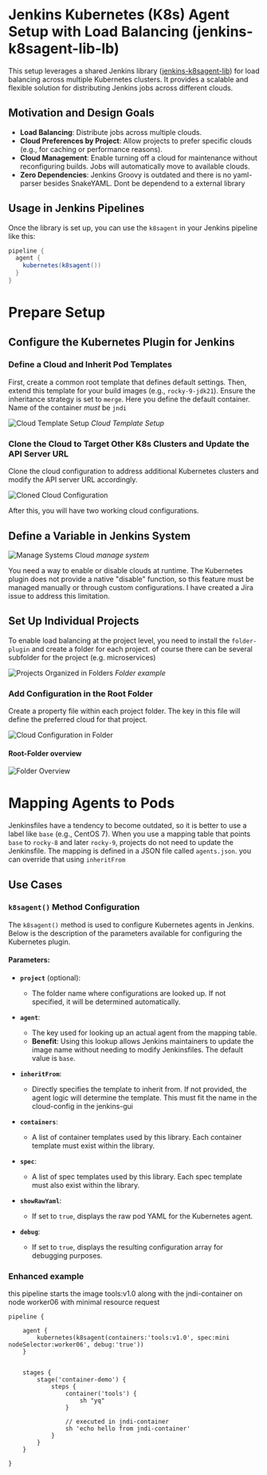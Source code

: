 # Jenkins Kubernetes (K8s) Agent Setup with Load Balancing (jenkins-k8sagent-lib-lb)

This setup leverages a shared Jenkins library ([jenkins-k8sagent-lib](https://github.com/liejuntao001/jenkins-k8sagent-lib)) for load balancing across multiple Kubernetes clusters. It provides a scalable and flexible solution for distributing Jenkins jobs across different clouds.

## Motivation and Design Goals

- **Load Balancing**: Distribute jobs across multiple clouds.
- **Cloud Preferences by Project**: Allow projects to prefer specific clouds (e.g., for caching or performance reasons).
- **Cloud Management**: Enable turning off a cloud for maintenance without reconfiguring builds. Jobs will automatically move to available clouds.
- **Zero Dependencies**: Jenkins Groovy is outdated and there is no yaml-parser besides SnakeYAML. Dont be dependend to a external library
## Usage in Jenkins Pipelines

Once the library is set up, you can use the `k8sagent` in your Jenkins pipeline like this:

```groovy
pipeline {
  agent {
    kubernetes(k8sagent())
  }  
}
```

# Prepare Setup

## Configure the Kubernetes Plugin for Jenkins

### Define a Cloud and Inherit Pod Templates

First, create a common root template that defines default settings. Then, extend this template for your build images (e.g., `rocky-9-jdk21`). Ensure the inheritance strategy is set to `merge`. Here you define the default container. Name of the container *must* be `jndi` 

![Cloud Template Setup](screenshots/01_cloud-config.png)
*Cloud Template Setup*

### Clone the Cloud to Target Other K8s Clusters and Update the API Server URL

Clone the cloud configuration to address additional Kubernetes clusters and modify the API server URL accordingly.

![Cloned Cloud Configuration](screenshots/10_cloned_cloud.png)

After this, you will have two working cloud configurations.

## Define a Variable in Jenkins System

![Manage Systems Cloud](screenshots/30_manage-systems-cloud.png)
*manage system*

You need a way to enable or disable clouds at runtime. The Kubernetes plugin does not provide a native "disable" function, so this feature must be managed manually or through custom configurations. I have created a Jira issue to address this limitation.

## Set Up Individual Projects

To enable load balancing at the project level, you need to install the `folder-plugin` and create a folder for each project. of course there can be several subfolder for the project (e.g. microservices)

![Projects Organized in Folders](screenshots/15_organized_in_folder.png)
*Folder example*

### Add Configuration in the Root Folder

Create a property file within each project folder. The key in this file will define the preferred cloud for that project.

![Cloud Configuration in Folder](screenshots/20_cloud-config-in-folder.png)

#### Root-Folder overview

![Folder Overview](screenshots/25_project_setting.png)

# Mapping Agents to Pods

Jenkinsfiles have a tendency to become outdated, so it is better to use a label like `base` (e.g., CentOS 7). When you use a mapping table that points `base` to `rocky-8` and later `rocky-9`, projects do not need to update the Jenkinsfile. The mapping is defined in a JSON file called `agents.json`. you can override that using `inheritFrom`

## Use Cases

### `k8sagent()` Method Configuration

The `k8sagent()` method is used to configure Kubernetes agents in Jenkins. Below is the description of the parameters available for configuring the Kubernetes plugin.

#### Parameters:

- **`project`** (optional): 
  - The folder name where configurations are looked up. If not specified, it will be determined automatically.
  
- **`agent`**: 
  - The key used for looking up an actual agent from the mapping table. 
  - **Benefit**: Using this lookup allows Jenkins maintainers to update the image name without needing to modify Jenkinsfiles. The default value is `base`.
  
- **`inheritFrom`**: 
  - Directly specifies the template to inherit from. If not provided, the agent logic will determine the template. This must fit the name in the cloud-config in the jenkins-gui

- **`containers`**: 
  - A list of container templates used by this library. Each container template must exist within the library.

- **`spec`**: 
  - A list of spec templates used by this library. Each spec template must also exist within the library.

- **`showRawYaml`**: 
  - If set to `true`, displays the raw pod YAML for the Kubernetes agent.

- **`debug`**: 
  - If set to `true`, displays the resulting configuration array for debugging purposes.

### Enhanced example
this pipeline starts the image tools:v1.0 along with the jndi-container on node worker06 with minimal resource request
```
pipeline {

	agent {
		kubernetes(k8sagent(containers:'tools:v1.0', spec:mini nodeSelector:worker06', debug:'true'))
	}


	stages {
		stage('container-demo') {
			steps {
				container('tools') {
					sh "yq"
				}
				 
				// executed in jndi-container
				sh 'echo hello from jndi-container' 
			}
		}
	}

}

```
